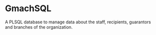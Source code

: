 # GmachSQL
A PLSQL database to manage data about the staff, recipients, guarantors and branches of the organization.
